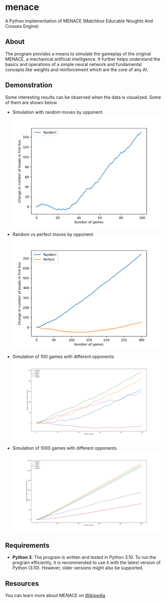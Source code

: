 # menace

A Python implementation of MENACE (Matchbox Educable Noughts And Crosses Engine)

## About

The program provides a means to simulate the gameplay of the original MENACE, a mechanical artificial intelligence. It further helps understand the basics and operations of a simple neural network and fundamental concepts like weights and reinforcement which are the core of any AI.

## Demonstration

Some interesting results can be observed when the data is visualized. Some of them are shown below.

-   Simulation with random moves by opponent
    ![random-100](assets/random-100.png)

-   Random vs perfect moves by opponent
    ![random-vs-perfect](assets/random-vs-perfect.png)

-   Simulation of 100 games with different opponents
    ![demo-100](assets/demo-100.png)

-   Simulation of 1000 games with different opponents
    ![demo-1000](assets/demo-1000.png)

## Requirements

-   **Python 3**: The program is written and tested in Python 3.10. To run the program efficiently, it is recommended to use it with the latest version of Python (3.10). However, older versions might also be supported.

## Resources

You can learn more about MENACE on [Wikipedia](https://en.wikipedia.org/wiki/Matchbox_Educable_Noughts_and_Crosses_Engine)

